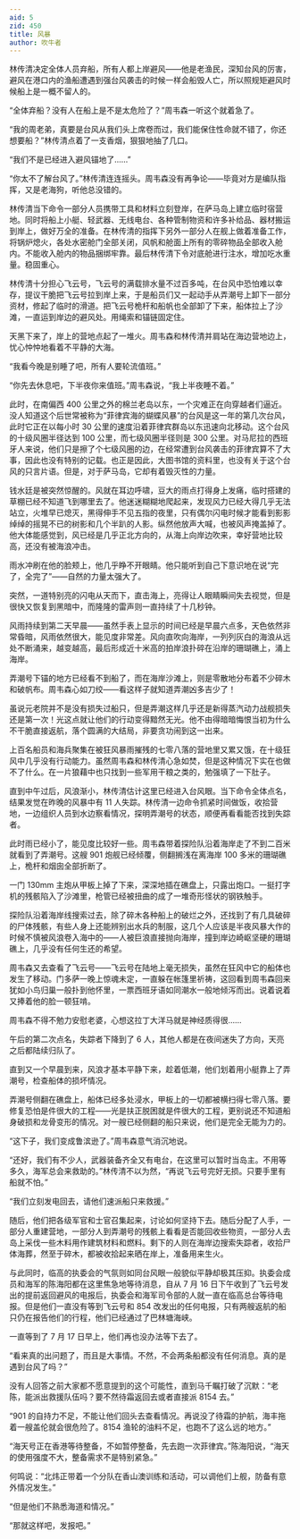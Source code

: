 ```yaml
---
aid: 5
zid: 450
title: 风暴
author: 吹牛者
---
```


林传清决定全体人员弃船，所有人都上岸避风——他是老渔民，深知台风的厉害，避风在港口内的渔船遭遇到强台风袭击的时候一样会船毁人亡，所以照规矩避风时候船上是一概不留人的。

“全体弃船？没有人在船上是不是太危险了？”周韦森一听这个就着急了。

“我的周老弟，真要是台风从我们头上席卷而过，我们能保住性命就不错了，你还想要船？”林传清点着了一支香烟，狠狠地抽了几口。

“我们不是已经进入避风锚地了……”

“你太不了解台风了。”林传清连连摇头。周韦森没有再争论——毕竟对方是编队指挥，又是老海狗，听他总没错的。

林传清当下命令一部分人员携带工具和材料立刻登岸，在萨马岛上建立临时宿营地。同时将船上小艇、轻武器、无线电台、各种管制物资和许多补给品、器材搬运到岸上，做好万全的准备。在林传清的指挥下另外一部分人在舰上做着准备工作，将锅炉熄火，各处水密舱门全部关闭，风帆和舱面上所有的零碎物品全部收入舱内。不能收入舱内的物品捆绑牢靠。最后林传清下令对底舱进行注水，增加吃水重量。稳固重心。

林传清十分担心飞云号，飞云号的满载排水量不过百多吨，在台风中恐怕难以幸存，提议干脆把飞云号拉到岸上来，于是船员们又一起动手从弄潮号上卸下一部分资材，修起了临时的滑道。把飞云号桅杆和船帆也全部卸了下来，船体拉上了沙滩，一直运到岸边的避风处。用绳索和锚链固定住。

天黑下来了，岸上的营地点起了一堆火。周韦森和林传清并肩站在海边营地边上，忧心忡忡地看着不平静的大海。

“我看今晚是别睡了吧，所有人要轮流值班。”

“你先去休息吧，下半夜你来值班。”周韦森说，“我上半夜睡不着。”

此时，在南偏西 400 公里之外的棉兰老岛以东，一个灾难正在向穿越者们逼近。没人知道这个后世常被称为“菲律宾海的蝴蝶风暴”的台风是这一年的第几次台风，此时它正在以每小时 30 公里的速度沿着菲律宾群岛以东迅速向北移动。这个台风的十级风圈半径达到 100 公里，而七级风圈半径则是 300 公里。对马尼拉的西班牙人来说，他们只是擦了个七级风圈的边，在经常遭到台风袭击的菲律宾算不了大事，因此也没有特别的记载。也正是因此，大图书馆的资料里，也没有关于这个台风的只言片语。但是，对于萨马岛，它却有着毁灭性的力量。

钱水廷是被突然惊醒的。风就在耳边呼啸，豆大的雨点打得身上发痛，临时搭建的草棚已经不知道飞到哪里去了。他迷迷糊糊地爬起来，发现风力已经大得几乎无法站立，火堆早已熄灭，黑得伸手不见五指的夜里，只有偶尔闪电时候才能看到影影绰绰的摇晃不已的树影和几个半趴的人影。纵然他放声大喊，也被风声掩盖掉了。他大体能感觉到，风已经是几乎正北方向的，从海上向岸边吹来，幸好营地比较高，还没有被海浪冲击。

雨水冲刷在他的脸颊上，他几乎睁不开眼睛。他只能听到自己下意识地在说“完了，全完了”——自然的力量太强大了。

突然，一道特别亮的闪电从天而下，直击海上，亮得让人眼睛瞬间失去视觉，但是很快又恢复到黑暗中，而隆隆的雷声则一直持续了十几秒钟。

风雨持续到第二天早晨——虽然手表上显示的时间已经是早晨六点多，天色依然非常昏暗，风雨依然很大，能见度非常差。风向直吹向海岸，一列列灰白的海浪从远处不断涌来，越变越高，最后形成近十米高的拍岸浪扑碎在沿岸的珊瑚礁上，涌上海岸。

弄潮号下锚的地方已经看不到船了，而在海岸沙滩上，则是零散地分布着不少碎木和破帆布。周韦森心如刀绞——看这样子就知道弄潮凶多吉少了！

虽说元老院并不是没有损失过船只，但是弄潮这样几乎还是新得蒸汽动力战舰损失还是第一次！光这点就让他们的行动变得黯然无光。他不由得暗暗悔恨当初为什么不干脆直接返航，落个圆满的大结局，非要贪功闹到这一出来。

上百名船员和海兵聚集在被狂风暴雨摧残的七零八落的营地里又累又饿，在十级狂风中几乎没有行动能力。虽然周韦森和林传清心急如焚，但是这种情况下实在也做不了什么。在一片狼藉中也只找到一些军用干粮之类的，勉强填了一下肚子。

直到中午过后，风浪渐小，林传清估计这里已经进入台风眼。当下命令全体点名，结果发觉在昨晚的风暴中有 11 人失踪。林传清一边命令抓紧时间做饭，收拾营地，一边组织人员到水边察看情况，探明弄潮号的状态，顺便再看看能否找到失踪者。

此时雨已经小了，能见度比较好一些。周韦森带着探险队沿着海岸走了不到二百米就看到了弄潮号。这艘 901 炮舰已经倾覆，侧翻搁浅在离海岸 100 多米的珊瑚礁上，桅杆和烟囱全部折断了。

一门 130mm 主炮从甲板上掉了下来，深深地插在礁盘上，只露出炮口。一挺打字机的残骸陷入了沙滩里，枪管已经被扭曲的成了一堆奇形怪状的钢铁触手。

探险队沿着海岸线搜索过去，除了碎木各种船上的破烂之外，还找到了有几具破碎的尸体残骸，有些人身上还能辨别出水兵的制服，这几个人应该是半夜风暴大作的时候不慎被风浪卷入海中的——人被巨浪直接抛向海岸，撞到岸边崎岖坚硬的珊瑚礁上，几乎没有任何生还的希望。

周韦森又去查看了飞云号——飞云号在陆地上毫无损失，虽然在狂风中它的船体也发生了移动。门多萨一晚上惊魂未定，一直躲在帐篷里祈祷，这回看到周韦森回来犹如小鸟归巢一般扑到他怀里，一票西班牙语如同潮水一般地倾泻而出。说着说着又捧着他的脸一顿狂啃。

周韦森不得不勉力安慰老婆，心想这拉丁大洋马就是神经质得很……

午后的第二次点名，失踪者下降到了 6 人，其他人都是在夜间迷失了方向，天亮之后都陆续归队了。

直到又一个早晨到来，风浪才基本平静下来，趁着低潮，他们划着用小艇靠上了弄潮号，检查船体的损坏情况。

弄潮号侧翻在礁盘上，船体已经多处浸水，甲板上的一切都被横扫得七零八落。要修复恐怕是件很大的工程——光是扶正脱困就是件很大的工程，更别说还不知道船身破损和龙骨变形的情况。对一艘已经侧翻的船只来说，他们是完全无能为力的。

“这下子，我们变成鲁滨逊了。”周韦森意气消沉地说。

“还好，我们有不少人，武器装备齐全又有电台，在这里可以暂时当岛主。不用等多久，海军总会来救助的。”林传清不以为然，“再说飞云号完好无损。只要手里有船就不怕。”

“我们立刻发电回去，请他们速派船只来救援。”

随后，他们把各级军官和士官召集起来，讨论如何坚持下去。随后分配了人手，一部分人重建营地，一部分人到弄潮号的残骸上看看是否能回收些物资，一部分人去岛上采伐一些木料用作建筑材料和燃料。剩下的人则在海岸边搜索失踪者，收拾尸体海葬，然至于碎木，都被收拾起来晒在岸上，准备用来生火。

与此同时，临高的执委会的气氛则如同台风眼一般貌似平静却极其压抑。执委会成员和海军的陈海阳都在这里焦急地等待消息，自从 7 月 16 日下午收到了飞云号发出的提前返回避风的电报后，执委会和海军司令部的人就一直在临高总台等待电报。但是他们一直没有等到飞云号和 854 改发出的任何电报，只有两艘返航的船只仍在报告他们的行程，他们已经通过了巴林塘海峡。

一直等到了 7 月 17 日早上，他们再也没办法等下去了。

“看来真的出问题了，而且是大事情。不然，不会两条船都没有任何消息。真的是遇到台风了吗？”

没有人回答之前大家都不愿意提到的这个可能性，直到马千瞩打破了沉默：“老陈，能派出救援队伍吗？要不然待霜返回去或者直接派 8154 去。”

“901 的自持力不足，不能让他们回头去查看情况。再说没了待霜的护航，海丰拖着一艘盖伦就会很危险了。8154 渔轮的油料不足，也跑不了这么远的地方。”

“海天号正在香港等待整备，不如暂停整备，先去跑一次菲律宾。”陈海阳说，“海天的使用强度不大，整备需求不是特别紧急。”

何鸣说：“北炜正带着一个分队在香山澳训练和活动，可以调他们上舰，防备有意外情况发生。”

“但是他们不熟悉海道和情况。”

“那就这样吧，发报吧。”
